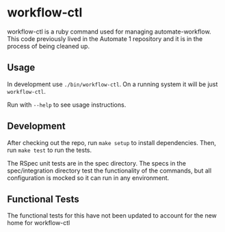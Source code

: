 # workflow-ctl

workflow-ctl is a ruby command used for managing
automate-workflow. This code previously lived in the Automate 1
repository and it is in the process of being cleaned up.

## Usage

In development use `./bin/workflow-ctl`. On a running system it will
be just `workflow-ctl`.

Run with `--help` to see usage instructions.

## Development

After checking out the repo, run `make setup` to install dependencies. Then,
run `make test` to run the tests.

The RSpec unit tests are in the spec directory. The specs in the
spec/integration directory test the functionality of the commands, but all
configuration is mocked so it can run in any environment.

## Functional Tests

The functional tests for this have not been updated to account for the
new home for workflow-ctl
